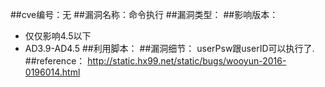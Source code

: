 ##cve编号：无
##漏洞名称：命令执行
##漏洞类型：
##影响版本：
- 仅仅影响4.5以下
- AD3.9-AD4.5
##利用脚本：
##漏洞细节：
userPsw跟userID可以执行了.
##reference：
http://static.hx99.net/static/bugs/wooyun-2016-0196014.html